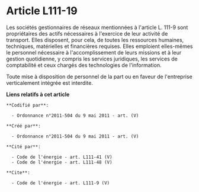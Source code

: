 # Article L111-19

Les sociétés gestionnaires de réseaux mentionnées à l'article L. 111-9 sont propriétaires des actifs nécessaires à l'exercice
de leur activité de transport. Elles disposent, pour cela, de toutes les ressources humaines, techniques, matérielles et
financières requises. Elles emploient elles-mêmes le personnel nécessaire à l'accomplissement de leurs missions et à leur
gestion quotidienne, y compris les services juridiques, les services de comptabilité et ceux chargés des technologies de
l'information. 

Toute mise à disposition de personnel de la part ou en faveur de l'entreprise verticalement intégrée est interdite.

**Liens relatifs à cet article**

	**Codifié par**:

	  - Ordonnance n°2011-504 du 9 mai 2011 - art. (V)

	**Créé par**:

	  - Ordonnance n°2011-504 du 9 mai 2011 - art. (V)

	**Cité par**:

	  - Code de l'énergie - art. L111-41 (V)
	  - Code de l'énergie - art. L111-48 (V)

	**Cite**:

	  - Code de l'énergie - art. L111-9 (V)
